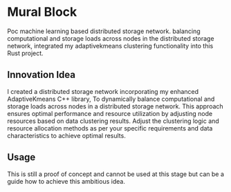 # Mural Block

Poc machine learning based distributed storage network. balancing computational and storage loads across nodes in the distributed storage network, integrated my adaptivekmeans clustering functionality into this Rust project.

## Innovation Idea

I created a distributed storage network incorporating my enhanced AdaptiveKmeans C++ library, To dynamically balance computational and storage loads across nodes in a distributed storage network. This approach ensures optimal performance and resource utilization by adjusting node resources based on data clustering results. Adjust the clustering logic and resource allocation methods as per your specific requirements and data characteristics to achieve optimal results.

## Usage

This is still a proof of concept and cannot be used at this stage but can be a guide how to achieve this ambitious idea.
